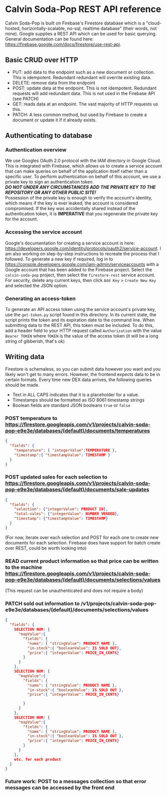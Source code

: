 # Calvin Soda-Pop REST API reference

Calvin Soda-Pop is built on Firebase's Firestore database which is a "cloud-hosted, horizontally-scalable, no-sql, realtime database" (their words, not mine). Google supplies a REST API which can be used for basic querying. General documentation can be found here: https://firebase.google.com/docs/firestore/use-rest-api.

## Basic CRUD over HTTP

- PUT: add data to the endpoint such as a new document or collection. This is idempotent. Redundant redundant will overrite existing data.
- DELETE: remove data from the endpoint
- POST: update data at the endpoint. This is not idempotent. Redundant requests will add redundant data. This is not used in the Firebase API (see PATCH)
- GET: reads data at an endpoint. The vast majority of HTTP requests us this.
- PATCH: A less common method, but used by Firebase to create a document or update it if it already exists.

## Authenticating to database

### Authentication overview

We use Googles OAuth 2.0 protocol with the IAM directory in Google Cloud.
This is integrated with Firebase, which allows us to create a service account that can make queries on behalf of the application itself rather than a specific user.
To perform authentication on behalf of this account, we use a private key to sign an authentication token.  
_**DO NOT UNDER ANY CIRCUMSTANCES ADD THE PRIVATE KEY TO THE REPOSITORY OR ANY OTHER PUBLIC SITE!**_  
Possession of the private key is enough to verify the account's identity, which means if the key is ever leaked, the account is considered compromised.
If the key was accidentally shared instead of the authentication token, it is **IMPERATIVE** that you regenerate the private key for the account. 

### Accessing the service account

Google's documentation for creating a service account is here: https://developers.google.com/identity/protocols/oauth2/service-account.
I am also working on step-by-step instructions to recreate the process that I followed.
To generate a new key if required, log in to https://console.developers.google.com/iam-admin/serviceaccounts with a Google account that has been added to the Firebase project.
Select the `calvin-soda-pop` project, then select the `firestore-rest` service account. For security, delete any current keys, then click `Add Key` > `Create New Key` and selected the JSON option.

### Generating an access-token

To generate an API access token using the service account's private key, use the `get-token.py` script found in this directory. In its current state, 
the script prints the token and its expiration date to the command line. When submitting data to the REST API, this token must be included. To do this,
add a header field to your HTTP request called `Authorization` with the value `Bearer TOKEN` where `TOKEN` is the value of the access token (it will be a long string of gibberish, that's ok)

##  Writing data

Firestore is schemaless, so you can submit data however you want and you likely won't get to many errors. However, the frontend expects data to be in certain formats.
Every time new DEX data arrives, the following queries should be made.  
- Text in ALL CAPS indicates that it is a placeholder for a value.  
- Timestamps should be formatted as ISO 8061 timestamp strings
- Boolean fields are standard JSON booleans `true` or `false`

### POST temperature to https://firestore.googleapis.com/v1/projects/calvin-soda-pop-e9e3e/databases/(default)/documents/temperatures

```JSON
{
  "fields": {
    "temperature": { "integerValue":TEMPERATURE },
    "timestamp":{ "timestampValue": TIMESTAMP }
  }
}
```

### POST updated sales for each selection to https://firestore.googleapis.com/v1/projects/calvin-soda-pop-e9e3e/databases/(default)/documents/sale-updates

```JSON
{
  "fields": {
    "selection": {"integerValue": PRODUCT ID},
    "total-sales": {"integerValue": NUMBER VENDED},
    "timestamp": {"timestampValue": TIMESTAMP}
  }
}
```
(For now, iterate over each selection and POST for each one to create new documents for each selection. Firebase does have support for batch create over REST, could be worth looking into)

### READ current product information so that price can be written to the machine https://firestore.googleapis.com/v1/projects/calvin-soda-pop-e9e3e/databases/(default)/documents/selections/values

(This request can be unauthenticated and does not require a body)

### PATCH sold out information to /v1/projects/calvin-soda-pop-e9e3e/databases/(default)/documents/selections/values

```JSON
{
  "fields": {
    SELECTION NUM: {
      "mapValue":{
        "fields": {
          "name": { "stringValue": PRODUCT NAME },
          "in-stock":{ "booleanValue": IS SOLD OUT},
          "price":{ "integerValue": PRICE_IN_CENTS}
        }
      }
    },
    SELECTION NUM: {
      "mapValue":{
        "fields": {
          "name": { "stringValue": PRODUCT NAME },
          "in-stock":{ "booleanValue": IS SOLD OUT },
          "price":{ "integerValue": PRICE_IN_CENTS}

        }
      }
    },
    SELECTION NUM: {
      "mapValue":{
        "fields": {
          "name": { "stringValue": PRODUCT NAME },
          "in-stock":{ "booleanValue": IS SOLD OUT },
          "price":{ "integerValue": PRICE_IN_CENTS}
        }
      }
    },
    etc. for each product
  }
}
```


### Future work: POST to a messages collection so that error messages can be accessed by the front end


